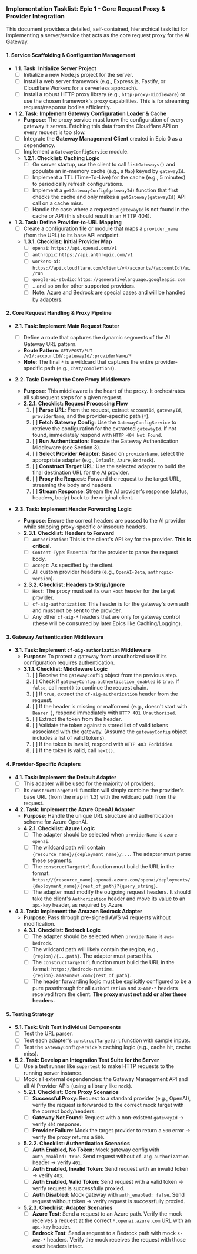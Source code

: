 ### **Implementation Tasklist: Epic 1 - Core Request Proxy & Provider Integration**

This document provides a detailed, self-contained, hierarchical task list for implementing a server/service that acts as the core request proxy for the AI Gateway.

#### **1. Service Scaffolding & Configuration Management**

*   **1.1. Task: Initialize Server Project**
    *   [ ] Initialize a new Node.js project for the server.
    *   [ ] Install a web server framework (e.g., Express.js, Fastify, or Cloudflare Workers for a serverless approach).
    *   [ ] Install a robust HTTP proxy library (e.g., `http-proxy-middleware`) or use the chosen framework's proxy capabilities. This is for streaming request/response bodies efficiently.

*   **1.2. Task: Implement Gateway Configuration Loader & Cache**
    *   **Purpose**: The proxy service must know the configuration of every gateway it serves. Fetching this data from the Cloudflare API on every request is too slow.
    *   [ ] Integrate the **Gateway Management Client** created in Epic 0 as a dependency.
    *   [ ] Implement a `GatewayConfigService` module.
    *   **1.2.1. Checklist: Caching Logic**
        *   [ ] On server startup, use the client to call `listGateways()` and populate an in-memory cache (e.g., a `Map`) keyed by `gatewayId`.
        *   [ ] Implement a TTL (Time-To-Live) for the cache (e.g., 5 minutes) to periodically refresh configurations.
        *   [ ] Implement a `getGatewayConfig(gatewayId)` function that first checks the cache and only makes a `getGateway(gatewayId)` API call on a cache miss.
        *   [ ] Handle the case where a requested `gatewayId` is not found in the cache or API (this should result in an HTTP 404).

*   **1.3. Task: Define Provider-to-URL Mapping**
    *   [ ] Create a configuration file or module that maps a `provider_name` (from the URL) to its base API endpoint.
    *   **1.3.1. Checklist: Initial Provider Map**
        *   [ ] `openai`: `https://api.openai.com/v1`
        *   [ ] `anthropic`: `https://api.anthropic.com/v1`
        *   [ ] `workers-ai`: `https://api.cloudflare.com/client/v4/accounts/{accountId}/ai/run`
        *   [ ] `google-ai-studio`: `https://generativelanguage.googleapis.com`
        *   [ ] ...and so on for other supported providers.
        *   [ ] Note: Azure and Bedrock are special cases and will be handled by adapters.

#### **2. Core Request Handling & Proxy Pipeline**

*   **2.1. Task: Implement Main Request Router**
    *   [ ] Define a route that captures the dynamic segments of the AI Gateway URL pattern.
    *   **Route Pattern**: `GET/POST/PUT /v1/:accountId/:gatewayId/:providerName/*`
    *   **Note**: The final `*` is a wildcard that captures the entire provider-specific path (e.g., `chat/completions`).

*   **2.2. Task: Develop the Core Proxy Middleware**
    *   **Purpose**: This middleware is the heart of the proxy. It orchestrates all subsequent steps for a given request.
    *   **2.2.1. Checklist: Request Processing Flow**
        1.  [ ] **Parse URL**: From the request, extract `accountId`, `gatewayId`, `providerName`, and the provider-specific path (`*`).
        2.  [ ] **Fetch Gateway Config**: Use the `GatewayConfigService` to retrieve the configuration for the extracted `gatewayId`. If not found, immediately respond with `HTTP 404 Not Found`.
        3.  [ ] **Run Authentication**: Execute the Gateway Authentication Middleware (see Section 3).
        4.  [ ] **Select Provider Adapter**: Based on `providerName`, select the appropriate adapter (e.g., `Default`, `Azure`, `Bedrock`).
        5.  [ ] **Construct Target URL**: Use the selected adapter to build the final destination URL for the AI provider.
        6.  [ ] **Proxy the Request**: Forward the request to the target URL, streaming the body and headers.
        7.  [ ] **Stream Response**: Stream the AI provider's response (status, headers, body) back to the original client.

*   **2.3. Task: Implement Header Forwarding Logic**
    *   **Purpose**: Ensure the correct headers are passed to the AI provider while stripping proxy-specific or insecure headers.
    *   **2.3.1. Checklist: Headers to Forward**
        *   [ ] `Authorization`: This is the client's API key for the provider. **This is critical.**
        *   [ ] `Content-Type`: Essential for the provider to parse the request body.
        *   [ ] `Accept`: As specified by the client.
        *   [ ] All custom provider headers (e.g., `OpenAI-Beta`, `anthropic-version`).
    *   **2.3.2. Checklist: Headers to Strip/Ignore**
        *   [ ] `Host`: The proxy must set its own `Host` header for the target provider.
        *   [ ] `cf-aig-authorization`: This header is for the gateway's own auth and must not be sent to the provider.
        *   [ ] Any other `cf-aig-*` headers that are only for gateway control (these will be consumed by later Epics like Caching/Logging).

#### **3. Gateway Authentication Middleware**

*   **3.1. Task: Implement `cf-aig-authorization` Middleware**
    *   **Purpose**: To protect a gateway from unauthorized use if its configuration requires authentication.
    *   **3.1.1. Checklist: Middleware Logic**
        1.  [ ] Receive the `gatewayConfig` object from the previous step.
        2.  [ ] Check if `gatewayConfig.authentication_enabled` is `true`. If `false`, call `next()` to continue the request chain.
        3.  [ ] If `true`, extract the `cf-aig-authorization` header from the request.
        4.  [ ] If the header is missing or malformed (e.g., doesn't start with `Bearer `), respond immediately with `HTTP 401 Unauthorized`.
        5.  [ ] Extract the token from the header.
        6.  [ ] Validate the token against a stored list of valid tokens associated with the gateway. (Assume the `gatewayConfig` object includes a list of valid tokens).
        7.  [ ] If the token is invalid, respond with `HTTP 403 Forbidden`.
        8.  [ ] If the token is valid, call `next()`.

#### **4. Provider-Specific Adapters**

*   **4.1. Task: Implement the Default Adapter**
    *   [ ] This adapter will be used for the majority of providers.
    *   [ ] Its `constructTargetUrl` function will simply combine the provider's base URL (from the map in 1.3) with the wildcard path from the request.

*   **4.2. Task: Implement the Azure OpenAI Adapter**
    *   **Purpose**: Handle the unique URL structure and authentication scheme for Azure OpenAI.
    *   **4.2.1. Checklist: Azure Logic**
        *   [ ] The adapter should be selected when `providerName` is `azure-openai`.
        *   [ ] The wildcard path will contain `{resource_name}/{deployment_name}/...`. The adapter must parse these segments.
        *   [ ] The `constructTargetUrl` function must build the URL in the format: `https://{resource_name}.openai.azure.com/openai/deployments/{deployment_name}/{rest_of_path}?{query_string}`.
        *   [ ] The adapter must modify the outgoing request headers. It should take the client's `Authorization` header and move its value to an `api-key` header, as required by Azure.

*   **4.3. Task: Implement the Amazon Bedrock Adapter**
    *   **Purpose**: Pass through pre-signed AWS v4 requests without modification.
    *   **4.3.1. Checklist: Bedrock Logic**
        *   [ ] The adapter should be selected when `providerName` is `aws-bedrock`.
        *   [ ] The wildcard path will likely contain the region, e.g., `{region}/{...path}`. The adapter must parse this.
        *   [ ] The `constructTargetUrl` function must build the URL in the format: `https://bedrock-runtime.{region}.amazonaws.com/{rest_of_path}`.
        *   [ ] The header forwarding logic must be explicitly configured to be a pure passthrough for all `Authorization` and `X-Amz-*` headers received from the client. **The proxy must not add or alter these headers.**

#### **5. Testing Strategy**

*   **5.1. Task: Unit Test Individual Components**
    *   [ ] Test the URL parser.
    *   [ ] Test each adapter's `constructTargetUrl` function with sample inputs.
    *   [ ] Test the `GatewayConfigService`'s caching logic (e.g., cache hit, cache miss).

*   **5.2. Task: Develop an Integration Test Suite for the Server**
    *   [ ] Use a test runner like `supertest` to make HTTP requests to the running server instance.
    *   [ ] Mock all external dependencies: the Gateway Management API and all AI Provider APIs (using a library like `nock`).
    *   **5.2.1. Checklist: Core Proxy Scenarios**
        *   [ ] **Successful Proxy**: Request to a standard provider (e.g., OpenAI), verify the request is forwarded to the correct mock target with the correct body/headers.
        *   [ ] **Gateway Not Found**: Request with a non-existent `gatewayId` -> verify `404` response.
        *   [ ] **Provider Failure**: Mock the target provider to return a `500` error -> verify the proxy returns a `500`.
    *   **5.2.2. Checklist: Authentication Scenarios**
        *   [ ] **Auth Enabled, No Token**: Mock gateway config with `auth_enabled: true`. Send request without `cf-aig-authorization` header -> verify `401`.
        *   [ ] **Auth Enabled, Invalid Token**: Send request with an invalid token -> verify `403`.
        *   [ ] **Auth Enabled, Valid Token**: Send request with a valid token -> verify request is successfully proxied.
        *   [ ] **Auth Disabled**: Mock gateway with `auth_enabled: false`. Send request without token -> verify request is successfully proxied.
    *   **5.2.3. Checklist: Adapter Scenarios**
        *   [ ] **Azure Test**: Send a request to an Azure path. Verify the mock receives a request at the correct `*.openai.azure.com` URL with an `api-key` header.
        *   [ ] **Bedrock Test**: Send a request to a Bedrock path with mock `X-Amz-*` headers. Verify the mock receives the request with those exact headers intact.
